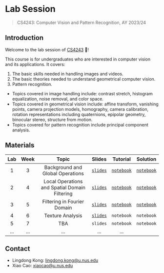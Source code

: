 # Lab Session
> CS4243: Computer Vision and Pattern Recognition, AY 2023/24

## Introduction
Welcome to the lab session of [CS4243](https://nusmods.com/courses/CS4243/computer-vision-and-pattern-recognition) :wave:!

This course is for undergraduates who are interested in computer vision and its applications. It covers:
1. The basic skills needed in handling images and videos.
2. The basic theories needed to understand geometrical computer vision.
3. Pattern recognition.

- Topics covered in image handling include: contrast stretch, histogram equalization, noise removal, and color space.
- Topics covered in geometrical vision include: affine transform, vanishing points, camera projection models, homography, camera calibration, rotation representations including quaternions, epipolar geometry, binocular stereo, structure from motion.
- Topics covered for pattern recognition include principal component analysis.

## Materials

| Lab | Week | Topic | Slides | Tutorial | Solution |
|:-:|:-:|:-:|:-:|:-:|:-:|
| 1 | 3 | Background and Global Operations | [`slides`](https://github.com/ldkong1205/cs4243_lab/blob/main/slides/lab1_slides.pdf) | [`notebook`](https://github.com/ldkong1205/cs4243_lab/blob/main/notebook/lab1.ipynb) | [`notebook`](https://github.com/ldkong1205/cs4243_lab/blob/main/notebook/lab1_solution.ipynb) |
| 2 | 4 | Local Operations and Spatial Domain Filtering | [`slides`](https://github.com/ldkong1205/cs4243_lab/blob/main/slides/lab2.pdf) | [`notebook`](https://github.com/ldkong1205/cs4243_lab/blob/main/notebook/lab2.ipynb) | [`notebook`](https://github.com/ldkong1205/cs4243_lab/blob/main/notebook/lab2_solution.ipynb) |
| 3 | 5 | Filtering in Fourier Domain | [`slides`](https://github.com/ldkong1205/cs4243_lab/blob/main/slides/lab3_slides.pdf) | [`notebook`](https://github.com/ldkong1205/cs4243_lab/blob/main/notebook/lab3.ipynb) | [`notebook`](https://github.com/ldkong1205/cs4243_lab/blob/main/notebook/lab3_solution.ipynb) |
| 4 | 6 | Texture Analysis | [`slides`](https://github.com/ldkong1205/cs4243_lab/blob/main/notebook/lab6_stu.ipynb) | `notebook` | `notebook` |
| 5 | 7 | TBA | `slides` | `notebook` | `notebook` |
| ... | ... | ... | ... | ... |

## Contact
- Lingdong Kong: lingdong.kong@u.nus.edu
- Xiao Cao: xiaocao@u.nus.edu

